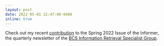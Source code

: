 ```yaml
---
layout: post
date: 2022-05-01 12:47:00-0400
inline: true
---
```


Check out my recent [contribution](https://irsg.bcs.org/informer/2022/05/graduate-student-corner-pedro-ruas-university-of-lisbon/) to the Spring 2022 Issue of the Informer, the quarterly newsletter of the [BCS Information Retrieval Specialist Group](https://www.bcs.org/membership-and-registrations/member-communities/information-retrieval-specialist-group/).

